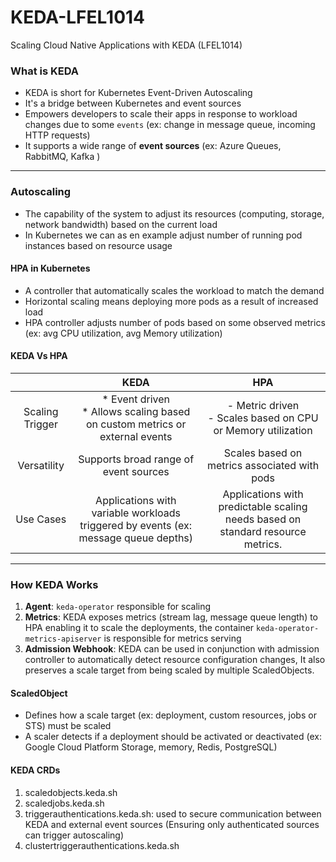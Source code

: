 # KEDA-LFEL1014
Scaling Cloud Native Applications with KEDA (LFEL1014)

### What is KEDA
- KEDA is short for Kubernetes Event-Driven Autoscaling
- It's a bridge between Kubernetes and event sources
- Empowers developers to scale their apps in response to workload changes due to some `events` (ex: change in message queue, incoming HTTP requests)
- It supports a wide range of **event sources** (ex: Azure Queues, RabbitMQ, Kafka )

---

### Autoscaling
- The capability of the system to adjust its resources (computing, storage, network bandwidth) based on the current load 
- In Kubernetes we can as en example adjust number of running pod instances based on resource usage

#### HPA in Kubernetes
- A controller that automatically scales the workload to match the demand
- Horizontal scaling means deploying more pods as a result of increased load
- HPA controller adjusts number of pods based on some observed metrics (ex: avg CPU utilization, avg Memory utilization)

#### KEDA Vs HPA
|                 |                                         KEDA                                        |                                       HPA                                       |
|:---------------:|:-----------------------------------------------------------------------------------:|:-------------------------------------------------------------------------------:|
| Scaling Trigger |   * Event driven <br> * Allows scaling based on custom metrics or external events   |         - Metric driven <br> - Scales based on CPU or Memory utilization        |
|   Versatility   |                        Supports broad range of event sources                        |                   Scales based on metrics associated with pods                  |
|    Use Cases    | Applications with variable workloads triggered by events (ex: message queue depths) | Applications with predictable scaling needs based on standard resource metrics. |

---

### How KEDA Works
1. **Agent**: `keda-operator` responsible for scaling
2. **Metrics**: KEDA exposes metrics (stream lag, message queue length) to HPA enabling it to scale the deployments, the container `keda-operator-metrics-apiserver` is responsible for metrics serving
3. **Admission Webhook**: KEDA can be used in conjunction with admission controller to automatically detect resource configuration changes, It also preserves a scale target from being scaled by multiple ScaledObjects.

#### ScaledObject
- Defines how a scale target (ex: deployment, custom resources, jobs or STS) must be scaled
- A scaler detects if a deployment should be activated or deactivated (ex: Google Cloud Platform Storage, memory, Redis, PostgreSQL)

#### KEDA CRDs
1. scaledobjects.keda.sh 
2. scaledjobs.keda.sh
3. triggerauthentications.keda.sh: used to secure communication between KEDA and external event sources (Ensuring only authenticated sources can trigger autoscaling)
4. clustertriggerauthentications.keda.sh